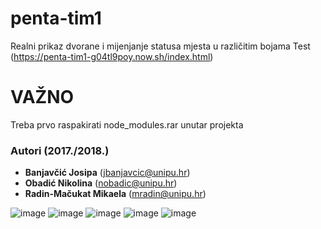 # penta-tim1
Realni prikaz dvorane i mijenjanje statusa mjesta u različitim bojama 
Test (https://penta-tim1-g04tl9poy.now.sh/index.html)


# VAŽNO
Treba prvo raspakirati node_modules.rar unutar projekta

### Autori (2017./2018.)
- **Banjavčić Josipa** (jbanjavcic@unipu.hr)
- **Obadić Nikolina**	(nobadic@unipu.hr)
- **Radin-Mačukat Mikaela** (mradin@unipu.hr)


![image](https://user-images.githubusercontent.com/22881291/51633004-f03ec100-1f50-11e9-948d-25d563f87369.png)
![image](https://user-images.githubusercontent.com/22881291/51631173-45c49f00-1f4c-11e9-93fd-3c67154ba24d.png)
![image](https://user-images.githubusercontent.com/22881291/51631295-9b994700-1f4c-11e9-82fc-f282541e9316.png)
![image](https://user-images.githubusercontent.com/22881291/51631194-5543e800-1f4c-11e9-9364-91aa43df1d52.png)
![image](https://user-images.githubusercontent.com/22881291/51631383-d8fdd480-1f4c-11e9-93de-6df3fc853387.png)
